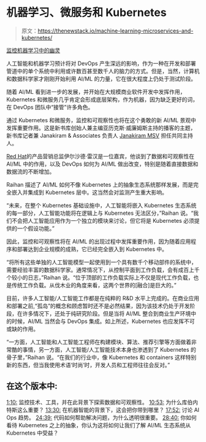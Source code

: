 # 机器学习、微服务和 Kubernetes

> 原文：<https://thenewstack.io/machine-learning-microservices-and-kubernetes/>

[监控机器学习中的幽灵](https://thenewstack.simplecast.com/episodes/monitoring-the-ghost-in-machine-learning)

人工智能和机器学习预计将对 DevOps 产生深远的影响，作为一种在开发和部署管道中的单个系统中利用或许数百甚至数千人的脑力的方式。但是，当然，计算机和数据科学家才刚刚开始利用 AI/ML 的力量，它在很大程度上仍处于测试阶段。

随着 AI/ML 看到进一步的发展，并开始在大规模商业软件开发中发挥作用，Kubernetes 和微服务几乎肯定会形成底层架构，作为机器，因为缺乏更好的词，在 DevOps 团队中“接管”许多角色。

通过 Kubernetes 和微服务，监控和可观察性也将在这个勇敢的新 AI/ML 景观中发挥重要作用。这是新书库创始人兼主编亚历克斯·威廉姆斯主持的播客的主题，新书库记者兼 Janakiram & Associates 负责人 [Janakiram MSV](https://www.linkedin.com/in/janakiramm) 担任共同主持人。

[Red Hat](https://www.linkedin.com/in/irshadraihan)的产品营销总监伊尔沙德·雷汉是一位嘉宾，他谈到了数据和可观察性在 AI/ML 中的作用，以及 DevOps 如何为 AI/ML 做出改变，特别是随着直接数据和数据流的不断增加。

Raihan 描述了 AI/ML 如何不像 Kubernetes 上的抽象生态系统那样发展，而是完全嵌入并集成到 Kubernetes 层中。这当然会对监测产生重大影响。

“未来，在整个 Kubernetes 基础设施中，人工智能将嵌入 Kubernetes 生态系统的每一部分，人工智能功能将在逻辑上与 Kubernetes 无法区分，”Raihan 说。“我们不会把人工智能应用作为一个独立的模块来讨论，但它将是 Kubernetes 必须提供的一个假设功能。”

因此，监控和可观察性将在 AI/ML 的出现过程中发挥重要作用，因为随着应用程序和部署达到企业规模的成熟，它已经完全嵌入到 Kubernetes 中。

“将所有这些单独的人工智能模型一起使用到一个具有数千个移动部件的系统中，需要经验丰富的数据科学家。通常情况下，从控制平面到工作负载，会有成百上千个较小的日志，”Raihan 说。“位于顶部的工作负载实际上不仅是现代工作负载，也是传统工作负载。从伐木业的角度来看，这两个世界的[融合]是巨大的。”

目前，许多人工智能/人工智能工作都是在纯粹的 R&D 水平上完成的。在商业应用和部署之前,“孤岛”的概念和顾虑暂时还不是必然结果，因为该技术仍处于开发阶段，在许多情况下，还处于纯研究阶段。但是当将 AI/ML 整合到商业生产环境中的时候，AI/ML 当然会与 DevOps 集成。如上所述，Kubernetes 也应发挥不可或缺的作用。

“一方面，人工智能和人工智能工程师在构建模块、算法、推荐引擎等方面做着非常酷的事情，另一方面，人工智能/人工智能技术本身也渗透到了 Kubernetes 的骨子里，”Raihan 说。“在我们的行业中，像 Kubernetes 和 containers 这样特别新的东西，但当我使用术语‘时尚’时，开发人员和工程师往往会反对。”

## 在这个版本中:

[1:10:](https://thenewstack.simplecast.com/episodes/monitoring-the-ghost-in-machine-learning?t=1:10) 监控技术、工具，并在此背景下探索数据和可观察性。
[10:53:](https://thenewstack.simplecast.com/episodes/monitoring-the-ghost-in-machine-learning?t=10:53) 为什么库伯内特斯这么重要？
[13:30:](https://thenewstack.simplecast.com/episodes/monitoring-the-ghost-in-machine-learning?t=13:30) 在机器智能的背景下，这会把你带到哪里？
[17:52:](https://thenewstack.simplecast.com/episodes/monitoring-the-ghost-in-machine-learning?t=17:52) 讨论 AI Ops 趋势。
[24:39:](https://thenewstack.simplecast.com/episodes/monitoring-the-ghost-in-machine-learning?t=24:39) 代码如何帮助解决问题，为什么透明很重要。
[28:40:](https://thenewstack.simplecast.com/episodes/monitoring-the-ghost-in-machine-learning?t=28:40) 你如何看待 Kubernetes 之上的抽象，你认为这将如何让我们了解 AI/ML 生态系统从 Kubernetes 中受益？

<svg xmlns:xlink="http://www.w3.org/1999/xlink" viewBox="0 0 68 31" version="1.1"><title>Group</title> <desc>Created with Sketch.</desc></svg>
